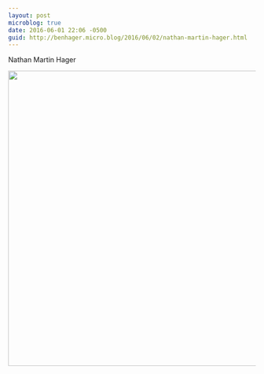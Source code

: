 ```yaml
---
layout: post
microblog: true
date: 2016-06-01 22:06 -0500
guid: http://benhager.micro.blog/2016/06/02/nathan-martin-hager.html
---
```

Nathan Martin Hager

<img src="http://hager.blog/uploads/2017/fc27e07309.jpg" width="600" height="600" />
